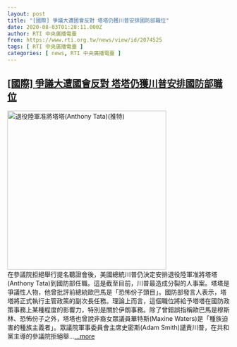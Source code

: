 ```yaml
---
layout: post
title: "[國際] 爭議大遭國會反對 塔塔仍獲川普安排國防部職位"
date: 2020-08-03T01:28:11.000Z
author: RTI 中央廣播電臺
from: https://www.rti.org.tw/news/view/id/2074525
tags: [ RTI 中央廣播電臺 ]
categories: [ news, RTI 中央廣播電臺 ]
---
```

<!--1596418091000-->
[[國際] 爭議大遭國會反對 塔塔仍獲川普安排國防部職位](https://www.rti.org.tw/news/view/id/2074525)
------

<div>
<img src="https://static.rti.org.tw/assets/thumbnails/2020/08/03/556b032460005dc546606c9878c5d08c.jpg" width="360" alt="退役陸軍准將塔塔(Anthony Tata)(推特)" title="退役陸軍准將塔塔(Anthony Tata)(推特)"><br>在參議院拒絕舉行提名聽證會後，美國總統川普仍決定安排退役陸軍准將塔塔(Anthony Tata)到國防部任職。這是截至目前，川普最造成分裂的人事案。塔塔是爭議性人物，他曾批評前總統歐巴馬是「恐怖份子頭目」。國防部發言人表示，塔塔將正式執行主管政策的副次長任務。理論上而言，這個職位將給予塔塔在國防政策事務上某種程度的影響力，特別是關於伊朗事務。除了曾錯誤指稱歐巴馬是穆斯林、恐怖份子之外，塔塔也曾說非裔女眾議員華特斯(Maxine Waters)是「種族迫害的種族主義者」。眾議院軍事委員會主席史密斯(Adam Smith)譴責川普，在共和黨主導的參議院拒絕舉...<a target="_blank" href="https://www.rti.org.tw/news/view/id/2074525">...more</a>
</div>
